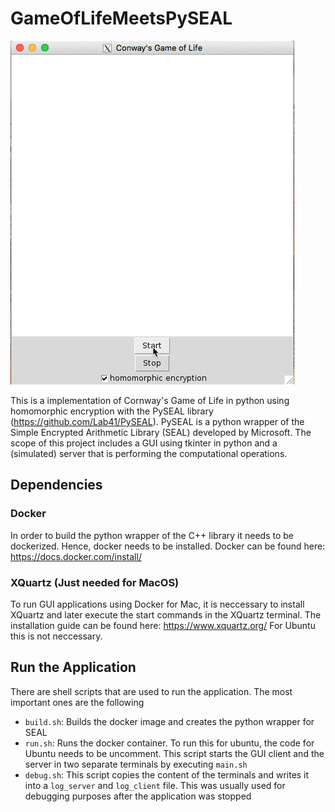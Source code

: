 # GameOfLifeMeetsPySEAL

![Alt Text](screenshot.gif)

This is a implementation of Cornway's Game of Life in python using homomorphic encryption with the PySEAL library (https://github.com/Lab41/PySEAL). PySEAL is a python wrapper of the Simple Encrypted Arithmetic Library (SEAL) developed by Microsoft. The scope of this project includes a GUI using tkinter in python and a (simulated) server that is performing the computational operations.

## Dependencies

### Docker
In order to build the python wrapper of the C++ library it needs to be dockerized. Hence, docker needs to be installed.
Docker can be found here: https://docs.docker.com/install/

### XQuartz (Just needed for MacOS)
To run GUI applications using Docker for Mac, it is neccessary to install XQuartz and later execute the start commands in the XQuartz terminal. The installation guide can be found here: https://www.xquartz.org/ 
For Ubuntu this is not neccessary.

## Run the Application
There are shell scripts that are used to run the application. The most important ones are the following
* `build.sh`: Builds the docker image and creates the python wrapper for SEAL
* `run.sh`: Runs the docker container. To run this for ubuntu, the code for Ubuntu needs to be uncomment. This script starts the GUI client and the server in two separate terminals by executing `main.sh`
* `debug.sh`: This script copies the content of the terminals and writes it into a `log_server` and `log_client` file. This was usually used for debugging purposes after the application was stopped 

